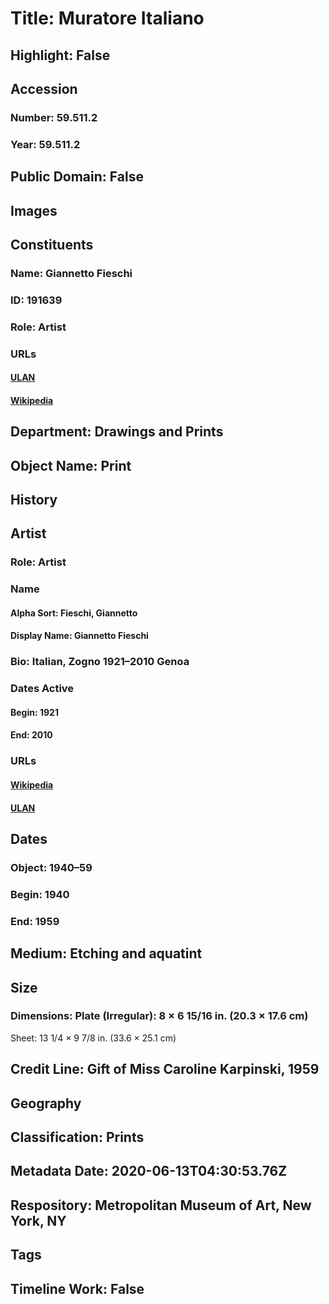 # Title: Muratore Italiano
## Highlight: False
## Accession
### Number: 59.511.2
### Year: 59.511.2
## Public Domain: False
## Images
## Constituents
### Name: Giannetto Fieschi
### ID: 191639
### Role: Artist
### URLs
#### [ULAN](http://vocab.getty.edu/page/ulan/500062373)
#### [Wikipedia](https://www.wikidata.org/wiki/Q3763426)
## Department: Drawings and Prints
## Object Name: Print
## History
## Artist
### Role: Artist
### Name
#### Alpha Sort: Fieschi, Giannetto
#### Display Name: Giannetto Fieschi
### Bio: Italian, Zogno 1921–2010 Genoa
### Dates Active
#### Begin: 1921
#### End: 2010
### URLs
#### [Wikipedia](https://www.wikidata.org/wiki/Q3763426)
#### [ULAN](http://vocab.getty.edu/page/ulan/500062373)
## Dates
### Object: 1940–59
### Begin: 1940
### End: 1959
## Medium: Etching and aquatint
## Size
### Dimensions: Plate (Irregular): 8 × 6 15/16 in. (20.3 × 17.6 cm)
Sheet: 13 1/4 × 9 7/8 in. (33.6 × 25.1 cm)
## Credit Line: Gift of Miss Caroline Karpinski, 1959
## Geography
## Classification: Prints
## Metadata Date: 2020-06-13T04:30:53.76Z
## Respository: Metropolitan Museum of Art, New York, NY
## Tags
## Timeline Work: False